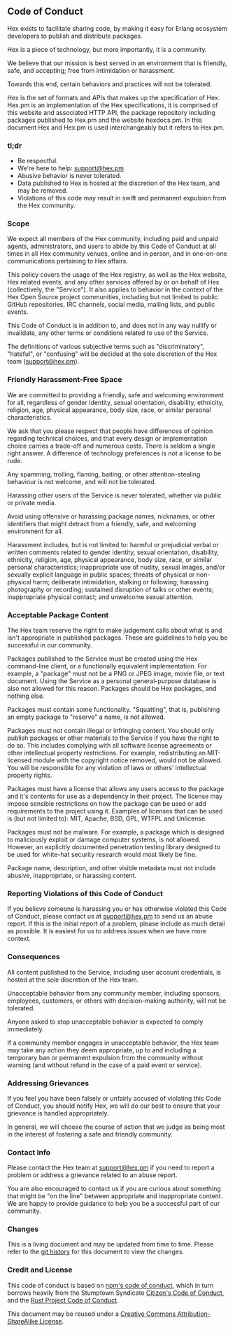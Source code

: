 ## Code of Conduct

Hex exists to facilitate sharing code, by making it easy for Erlang ecosystem developers to publish and distribute packages.

Hex is a piece of technology, but more importantly, it is a community.

We believe that our mission is best served in an environment that is friendly, safe, and accepting; free from intimidation or harassment.

Towards this end, certain behaviors and practices will not be tolerated.

Hex is the set of formats and APIs that makes up the specification of Hex. Hex.pm is an implementation of the Hex specifications, it is comprised of this website and associated HTTP API, the package repository including packages published to Hex.pm and the website hexdocs.pm. In this document Hex and Hex.pm is used interchangeably but it refers to Hex.pm.

### tl;dr

  * Be respectful.
  * We're here to help: <support@hex.pm>
  * Abusive behavior is never tolerated.
  * Data published to Hex is hosted at the discretion of the Hex team, and may be removed.
  * Violations of this code may result in swift and permanent expulsion from the Hex community.

### Scope

We expect all members of the Hex community, including paid and unpaid agents, administrators, and users to abide by this Code of Conduct at all times in all Hex community venues, online and in person, and in one-on-one communications pertaining to Hex affairs.

This policy covers the usage of the Hex registry, as well as the Hex website, Hex related events, and any other services offered by or on behalf of Hex (collectively, the "Service"). It also applies to behavior in the context of the Hex Open Source project communities, including but not limited to public GitHub repositories, IRC channels, social media, mailing lists, and public events.

This Code of Conduct is in addition to, and does not in any way nullify or invalidate, any other terms or conditions related to use of the Service.

The definitions of various subjective terms such as "discriminatory", "hateful", or "confusing" will be decided at the sole discretion of the Hex team (<support@hex.pm>).

### Friendly Harassment-Free Space

We are committed to providing a friendly, safe and welcoming environment for all, regardless of gender identity, sexual orientation, disability, ethnicity, religion, age, physical appearance, body size, race, or similar personal characteristics.

We ask that you please respect that people have differences of opinion regarding technical choices, and that every design or implementation choice carries a trade-off and numerous costs. There is seldom a single right answer. A difference of technology preferences is not a license to be rude.

Any spamming, trolling, flaming, baiting, or other attention-stealing behaviour is not welcome, and will not be tolerated.

Harassing other users of the Service is never tolerated, whether via public or private media.

Avoid using offensive or harassing package names, nicknames, or other identifiers that might detract from a friendly, safe, and welcoming environment for all.

Harassment includes, but is not limited to: harmful or prejudicial verbal or written comments related to gender identity, sexual orientation, disability, ethnicity, religion, age, physical appearance, body size, race, or similar personal characteristics; inappropriate use of nudity, sexual images, and/or sexually explicit language in public spaces; threats of physical or non-physical harm; deliberate intimidation, stalking or following; harassing photography or recording; sustained disruption of talks or other events; inappropriate physical contact; and unwelcome sexual attention.

### Acceptable Package Content

The Hex team reserve the right to make judgement calls about what is and isn't appropriate in published packages. These are guidelines to help you be successful in our community.

Packages published to the Service must be created using the Hex command-line client, or a functionally equivalent implementation. For example, a "package" must not be a PNG or JPEG image, movie file, or text document. Using the Service as a personal general-purpose database is also not allowed for this reason. Packages should be Hex packages, and nothing else.

Packages must contain some functionality. "Squatting", that is, publishing an empty package to "reserve" a name, is not allowed.

Packages must not contain illegal or infringing content. You should only publish packages or other materials to the Service if you have the right to do so. This includes complying with all software license agreements or other intellectual property restrictions. For example, redistributing an MIT-licensed module with the copyright notice removed, would not be allowed. You will be responsible for any violation of laws or others’ intellectual property rights.

Packages must have a license that allows any users access to the package and it's contents for use as a dependency in their project. The license may impose sensible restrictions on how the package can be used or add requirements to the project using it. Examples of licenses that can be used is (but not limited to): MIT, Apache, BSD, GPL, WTFPL and Unlicense.

Packages must not be malware. For example, a package which is designed to maliciously exploit or damage computer systems, is not allowed. However, an explicitly documented penetration testing library designed to be used for white-hat security research would most likely be fine.

Package name, description, and other visible metadata must not include abusive, inappropriate, or harassing content.

### Reporting Violations of this Code of Conduct

If you believe someone is harassing you or has otherwise violated this Code of Conduct, please contact us at <support@hex.pm> to send us an abuse report. If this is the initial report of a problem, please include as much detail as possible. It is easiest for us to address issues when we have more context.

### Consequences

All content published to the Service, including user account credentials, is hosted at the sole discretion of the Hex team.

Unacceptable behavior from any community member, including sponsors, employees, customers, or others with decision-making authority, will not be tolerated.

Anyone asked to stop unacceptable behavior is expected to comply immediately.

If a community member engages in unacceptable behavior, the Hex team may take any action they deem appropriate, up to and including a temporary ban or permanent expulsion from the community without warning (and without refund in the case of a paid event or service).

### Addressing Grievances

If you feel you have been falsely or unfairly accused of violating this Code of Conduct, you should notify Hex, we will do our best to ensure that your grievance is handled appropriately.

In general, we will choose the course of action that we judge as being most in the interest of fostering a safe and friendly community.

### Contact Info

Please contact the Hex team at <support@hex.pm> if you need to report a problem or address a grievance related to an abuse report.

You are also encouraged to contact us if you are curious about something that might be "on the line" between appropriate and inappropriate content. We are happy to provide guidance to help you be a successful part of our community.

### Changes

This is a living document and may be updated from time to time. Please refer to the [git history](https://github.com/hexpm/hexpm/blob/master/lib/hexpm_web/templates/policy/coc.html.md) for this document to view the changes.

### Credit and License

This code of conduct is based on [npm's code of conduct](http://www.npmjs.com/policies/conduct), which in turn borrows heavily from the Stumptown Syndicate [Citizen's Code of Conduct](http://citizencodeofconduct.org), and the [Rust Project Code of Conduct](https://github.com/mozilla/rust/wiki/Note-development-policy#conduct).

This document may be reused under a [Creative Commons Attribution-ShareAlike License](http://creativecommons.org/licenses/by-sa/4.0).
